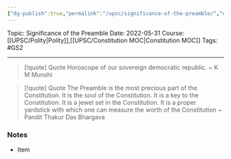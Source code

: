 ```yaml
---
{"dg-publish":true,"permalink":"/upsc/significance-of-the-preamble/","dgHomeLink":true,"dgPassFrontmatter":false}
---
```


Topic: Significance of the Preamble
Date: 2022-05-31
Course: [[UPSC/Polity|Polity]],[[UPSC/Constitution MOC|Constitution MOC]]
Tags: #GS2 

---

> [!quote] Quote
>  Horoscope of our sovereign democratic republic.
>  ~ K M Munshi

> [!quote] Quote
> The Preamble is the most precious part of the Constitution. It is the soul of the Constitution. It is a key to the Constitution. It is a jewel set in the Constitution. It is a proper yardstick with which one can measure the worth of the Constitution
> ~ Pandit Thakur Das Bhargava








### Notes
- Item



